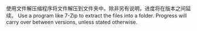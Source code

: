 使用文件解压缩程序将文件解压到文件夹中。除非另有说明，进度将在版本之间延续。
Use a program like 7-Zip to extract the files into a folder. Progress will carry over between versions, unless stated otherwise.
